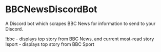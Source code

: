 # BBCNewsDiscordBot
A Discord bot which scrapes BBC News for information to send to your Discord.

!bbc - displays top story from BBC News, and current most-read story
!sport - displays top story from BBC Sport

